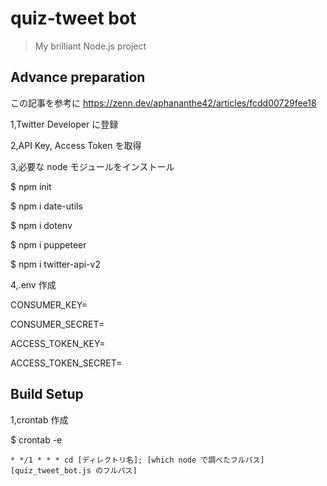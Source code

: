 # quiz-tweet bot

> My brilliant Node.js project

## Advance preparation

この記事を参考に https://zenn.dev/aphananthe42/articles/fcdd00729fee18

1,Twitter Developer に登録

2,API Key, Access Token を取得

3,必要な node モジュールをインストール

$ npm init
[](出てくる項目は全てEnter)

$ npm i date-utils

$ npm i dotenv

$ npm i puppeteer

$ npm i twitter-api-v2

4,.env 作成

CONSUMER_KEY=

CONSUMER_SECRET=

ACCESS_TOKEN_KEY=

ACCESS_TOKEN_SECRET=

## Build Setup

1,crontab 作成

$ crontab -e

    * */1 * * * cd [ディレクトリ名]; [which node で調べたフルパス] [quiz_tweet_bot.js のフルパス]
